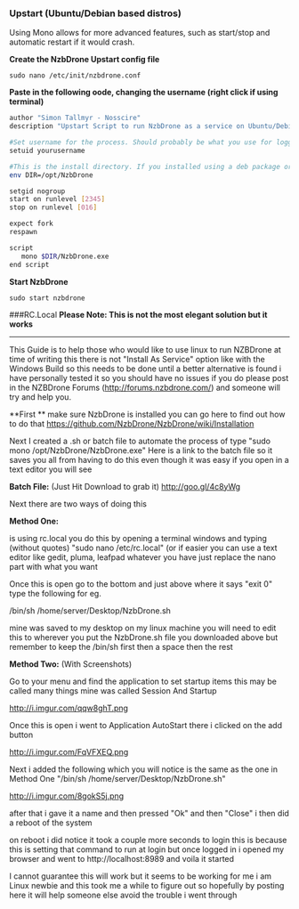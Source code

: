 ### Upstart (Ubuntu/Debian based distros)
Using Mono allows for more advanced features, such as start/stop and automatic restart if it would crash.

**Create the NzbDrone Upstart config file**
       
    sudo nano /etc/init/nzbdrone.conf

**Paste in the following oode, changing the username (right click if using terminal)**
```bash
author "Simon Tallmyr - Nosscire"
description "Upstart Script to run NzbDrone as a service on Ubuntu/Debian based systems, as well as others"

#Set username for the process. Should probably be what you use for logging in
setuid yourusername

#This is the install directory. If you installed using a deb package or the NzbDrone Repository you do not need to change this
env DIR=/opt/NzbDrone

setgid nogroup
start on runlevel [2345]
stop on runlevel [016]

expect fork
respawn

script
   mono $DIR/NzbDrone.exe
end script
```
**Start NzbDrone**

	sudo start nzbdrone


###RC.Local
**Please Note: This is not the most elegant solution but it works**
***


This Guide is to help those who would like to use linux to run NZBDrone at time of writing this there is not "Install As Service" option like with the Windows Build so this needs to be done until a better alternative is found i have personally tested it so you should have no issues if you do please post in the NZBDrone Forums (http://forums.nzbdrone.com/) and someone will try and help you.

**First **
make sure NzbDrone is installed you can go here to find out how to do that https://github.com/NzbDrone/NzbDrone/wiki/Installation

Next I created a .sh or batch file to automate the process of type "sudo mono /opt/NzbDrone/NzbDrone.exe"
Here is a link to the batch file so it saves you all from having to do this even though it was easy if you open in a text editor you will see

**Batch File:** (Just Hit Download to grab it)
http://goo.gl/4c8yWg

Next there are two ways of doing this 

**Method One:**

is using rc.local you do this by opening a terminal windows and typing (without quotes) "sudo nano /etc/rc.local" (or if easier you can use a text editor like gedit, pluma, leafpad whatever you have just replace the nano part with what you want

Once this is open go to the bottom and just above where it says "exit 0" type the following for eg.

/bin/sh /home/server/Desktop/NzbDrone.sh

mine was saved to my desktop on my linux machine you will need to edit this to wherever you put the NzbDrone.sh file you downloaded above but remember to keep the /bin/sh first then a space then the rest

**Method Two:** (With Screenshots)

Go to your menu and find the application to set startup items this may be called many things mine was called Session And Startup

http://i.imgur.com/qqw8ghT.png

Once this is open i went to Application AutoStart there i clicked on the add button

http://i.imgur.com/FqVFXEQ.png

Next i added the following which you will notice is the same as the one in Method One "/bin/sh /home/server/Desktop/NzbDrone.sh"

http://i.imgur.com/8gokS5j.png

after that i gave it a name and then pressed "Ok" and then "Close" i then did a reboot of the system 

on reboot i did notice it took a couple more seconds to login this is because this is setting that command to run at login but once logged in i opened my browser and went to http://localhost:8989 and voila it started


I cannot guarantee this will work but it seems to be working for me i am Linux newbie and this took me a while to figure out so hopefully by posting here it will help someone else avoid the trouble i went through 